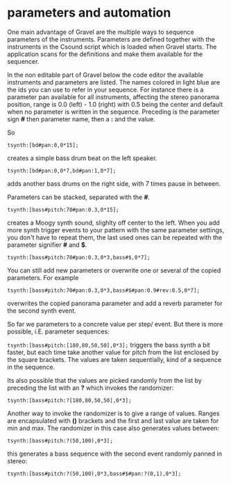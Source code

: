 # parameters and automation

One main advantage of Gravel are the multiple ways to sequence parameters of the instruments. Parameters are defined together with the instruments in the Csound script which is loaded when Gravel starts. The application scans for the definitions and make them available for the sequencer.

In the non editable part of Gravel below the code editor the available instruments and parameters are listed. The names colored in light blue are the ids you can use to refer in your sequence. For instance there is a parameter pan available for all instruments, affecting the stereo panorama position, range is 0.0 (left) - 1.0 (right) with 0.5 being the center and default when no parameter is written in the sequence. Preceding is the parameter sign **#** then parameter name, then a **:** and the value.

So

`tsynth:[bd#pan:0,0*15];`

creates a simple bass drum beat on the left speaker.

`tsynth:[bd#pan:0,0*7,bd#pan:1,0*7];`

adds another bass drums on the right side, with 7 times pause in between.

Parameters can be stacked, separated with the **#**.

`tsynth:[bass#pitch:70#pan:0.3,0*15];`

creates a Moogy synth sound, slighlty off center to the left. When you add more synth trigger events to your pattern with the same parameter settings, you don't have to repeat them, the last used ones can be repeated with the parameter signifier **#** and **$**.

`tsynth:[bass#pitch:70#pan:0.3,0*3,bass#$,0*7];`

You can still add new parameters or overwrite one or several of the copied parameters. For example

`tsynth:[bass#pitch:70#pan:0.3,0*3,bass#$#pan:0.9#rev:0.5,0*7];`

overwrites the copied panorama parameter and add a reverb parameter for the second synth event.

So far we parameters to a concrete value per step/ event. But there is more possible, i.E. parameter sequences:

`tsynth:[bass#pitch:[180,80,50,50],0*3];`
triggers the bass synth a bit faster, but each time take another value for pitch from the list enclosed by the square brackets. The values are taken sequentially, kind of a sequence in the sequence.

Its also possible that the values are picked randomly from the list by preceding the list with an **?** which invokes the randomizer:

`tsynth:[bass#pitch:?[180,80,50,50],0*3];`

Another way to invoke the randomizer is to give a range of values. Ranges are encapsulated with **()** brackets and the first and last value are taken for min and max. The randomizer in this case also generates values between:

`tsynth:[bass#pitch:?(50,100),0*3];`

this generates a bass sequence with the second event randomly panned in stereo:

`tsynth:[bass#pitch:?(50,100),0*3,bass#$#pan:?(0,1),0*3];`


